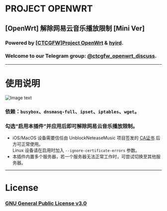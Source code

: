 # PROJECT OPENWRT
## [OpenWrt] 解除网易云音乐播放限制 [Mini Ver]
### Powered by [\[CTCGFW\]Project OpenWrt](https://github.com/project-openwrt) & [hyird](https://t.me/hyird).
### Welcome to our Telegram group: [@ctcgfw\_openwrt\_discuss](https://t.me/ctcgfw\_openwrt\_discuss).
- - -
# 使用说明
![Image text](https://raw.githubusercontent.com/project-openwrt/luci-app-unblockneteasemusic-mini/master/view.png)
### 依赖：`busybox`、`dnsmasq-full`、`ipset`、`iptables`、`wget`。
### 勾选“启用本插件”并应用后即可解除网易云音乐播放限制。
- iOS/MacOS 设备需要信任由 UnblockNeteaseMusic 项目签发的 [CA证书](https://raw.githubusercontent.com/nondanee/UnblockNeteaseMusic/master/ca.crt) 后方可正常使用。<br/>
Linux 设备请在启用时加入 `--ignore-certificate-errors` 参数。
- 本插件内置多个服务器，若一个服务器无法正常工作时，可尝试切换至其他服务器。
- - -
# License
### [GNU General Public License v3.0](https://github.com/project-openwrt/luci-app-unblockneteasemusic-mini/blob/master/LICENSE)
